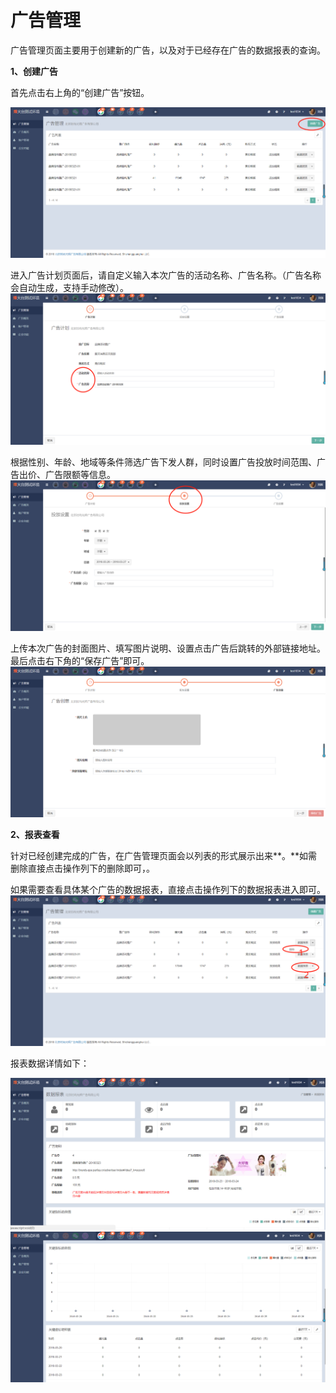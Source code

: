 # 广告管理

广告管理页面主要用于创建新的广告，以及对于已经存在广告的数据报表的查询。

**1、创建广告**

首先点击右上角的“创建广告”按钮。

![](/assets/1522043667%281%29.jpg)

进入广告计划页面后，请自定义输入本次广告的活动名称、广告名称。（广告名称会自动生成，支持手动修改）。![](/assets/1522043743%281%29.jpg)

根据性别、年龄、地域等条件筛选广告下发人群，同时设置广告投放时间范围、广告出价、广告限额等信息。![](/assets/1522043929%281%29.jpg)

上传本次广告的封面图片、填写图片说明、设置点击广告后跳转的外部链接地址。最后点击右下角的“保存广告”即可。![](/assets/1522044808%281%29.jpg)

**2、报表查看**

针对已经创建完成的广告，在广告管理页面会以列表的形式展示出来**。**如需删除直接点击操作列下的删除即可，。

如果需要查看具体某个广告的数据报表，直接点击操作列下的数据报表进入即可。![](/assets/1522045136%281%29.jpg)

报表数据详情如下：

![](/assets/1522050788.jpg)![](/assets/1522051066%281%29.jpg)

